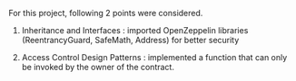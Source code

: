 For this project, following 2 points were considered. 

1) Inheritance and Interfaces : imported OpenZeppelin libraries (ReentrancyGuard, SafeMath, Address) for better security

2) Access Control Design Patterns : implemented a function that can only be invoked by the owner of the contract. 